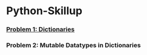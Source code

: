 # Python-Skillup

### [Problem 1: Dictionaries](https://github.com/ChirantanSoni28/Python-Skillup/blob/master/Problem1.md)
### Problem 2: Mutable Datatypes in Dictionaries
